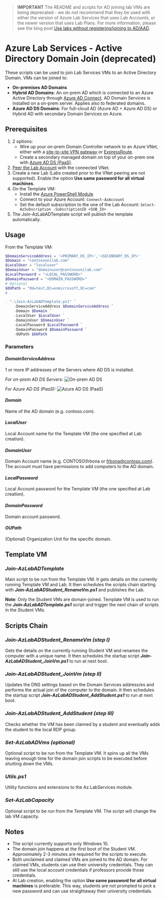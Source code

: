 
> **IMPORTANT**
> The README and scripts for AD joining lab VMs are being deprecated - we do *not* recommend that they be used with either the version of Azure Lab Services that uses Lab Accounts, or the newer version that uses Lab Plans. For more information, please see the blog post [Use labs without registering/joining to AD/AAD](TODO).

# Azure Lab Services - Active Directory Domain Join (deprecated)

These scripts can be used to join Lab Services VMs to an Active Directory Domain.
VMs can be joined to:
- **On-premises AD Domains**
- **Hybrid AD Domains**: An on-prem AD which is connected to an Azure Active Directory through [Azure AD Connect](https://docs.microsoft.com/en-us/azure/active-directory/hybrid/how-to-connect-install-prerequisites). AD Domain Services is installed on a on-prem server. Applies also to federated domains.
- **Azure AD DS Domains**: For full-cloud AD (Azure AD + Azure AD DS) or Hybrid AD with secondary Domain Services on Azure.

## Prerequisites
1) 2 options:
    * Wire up your on-prem Domain Controller network to an Azure VNet, either with a [site-to-site VPN gateway](https://docs.microsoft.com/en-us/azure/vpn-gateway/vpn-gateway-about-vpngateways) or [ExpressRoute](https://docs.microsoft.com/en-us/azure/expressroute/expressroute-introduction).
    * Create a secondary managed domain on top of your on-prem one with [Azure AD DS (PaaS)](https://docs.microsoft.com/en-us/azure/active-directory-domain-services/tutorial-create-instance).
2) [Peer the Lab Account](https://docs.microsoft.com/en-us/azure/lab-services/classroom-labs/how-to-connect-peer-virtual-network) with the connected VNet.
3) Create a new Lab (Labs created prior to the VNet peering are not supported). Enable the option **Use same password for all virtual machines**.
4) On the Template VM:
    * Install the [Azure PowerShell Module](https://docs.microsoft.com/en-us/powershell/azure/install-az-ps?view=azps-2.8.0)
    * Connect to your Azure Account: ```Connect-AzAccount```
    * Set the default subscription to the one of the Lab Account: ```Select-AzSubscription -SubscriptionID <SUB_ID>```
5) The Join-AzLabADTemplate script will publish the template automatically.

## Usage

From the Template VM:

```powershell
$DomainServiceAddress = '<PRIMARY_DS_IP>','<SECONDARY_DS_IP>'
$Domain = "contosounilab.com"
$LocalUser = "localuser"
$DomainUser = "domainuser@contosounilab.com"
$LocalPassword = "<LOCAL_PASSWORD>"
$DomainPassword = "<DOMAIN_PASSWORD>"
# Optional
$OUPath = "OU=test,DC=onmicrosoft,DC=com"
#

. ".\Join-AzLabADTemplate.ps1" `
    -DomainServiceAddress $DomainServiceAddress `
    -Domain $Domain `
    -LocalUser $LocalUser `
    -DomainUser $DomainUser `
    -LocalPassword $LocalPassword `
    -DomainPassword $DomainPassword `
    -OUPath $OUPath
```

### Parameters

#### ***DomainServiceAddress***
1 or more IP addresses of the Servers where AD DS is installed.

*For on-prem AD DS Servers:*
![On-prem AD DS](./img/On-prem%20AD%20DS%20Server.png)

*For Azure AD DS (PaaS):*
![Azure AD DS (PaaS)](./img/Azure%20AD%20DS.png)

#### ***Domain***
Name of the AD domain (e.g. contoso.com).

#### ***LocalUser***
Local Account name for the Template VM (the one specified at Lab creation).

#### ***DomainUser***
Domain Account name (e.g. CONTOSO\frbona or frbona@contoso.com). The account must have permissions to add computers to the AD domain.

#### ***LocalPassword***
Local Account password for the Template VM (the one specified at Lab creation).

#### ***DomainPassword***
Domain account password.

#### ***OUPath***
(Optional) Organization Unit for the specific domain.

## Template VM
### ***Join-AzLabADTemplate***
Main script to be run from the Template VM. It gets details on the currently running Template VM and Lab. It then schedules the scripts chain starting with ***Join-AzLabADStudent_RenameVm.ps1*** and publishes the Lab.

**Note**: Only the Student VMs are domain-joined. Template VM is used to run the ***Join-AzLabADTemplate.ps1*** script and trigger the next chain of scripts in the Student VMs.

## Scripts Chain
### ***Join-AzLabADStudent_RenameVm (step I)***
Gets the details on the currently running Student VM and renames the computer with a unique name. It then schedules the startup script ***Join-AzLabADStudent_JoinVm.ps1*** to run at next boot.

### ***Join-AzLabADStudent_JoinVm (step II)***
Updates the DNS settings based on the Domain Services address/es and performs the actual join of the computer to the domain. It then schedules the startup script ***Join-AzLabADStudent_AddStudent.ps1*** to run at next boot.

### ***Join-AzLabADStudent_AddStudent (step III)***
Checks whether the VM has been claimed by a student and eventually adds the student to the local RDP group.

### ***Set-AzLabADVms (optional)***
Optional script to be run from the Template VM. It spins up all the VMs leaving enough time for the domain join scripts to be executed before shutting down the VMs.

### ***Utils.ps1***
Utility functions and extensions to the Az.LabServices module.

### ***Set-AzLabCapacity***
Optional script to be run from the Template VM.  The script will change the lab VM capacity.

## Notes
- The script currently supports only Windows 10.
- The domain join happens at the first boot of the Student VM. Approximately 2-3 minutes are required for the scripts to execute.
- Both unclaimed and claimed VMs are joined to the AD domain. For claimed VMs, students can use their university credentials. They can still use the local account credentials if professors provide those credentials.
- At Lab creation, enabling the option **Use same password for all virtual machines** is preferable. This way, students are not prompted to pick a new password and can use straightaway their university credentials.